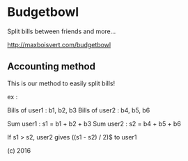 # Budgetbowl

Split bills between friends and more...

http://maxboisvert.com/budgetbowl

## Accounting method

This is our method to easily split bills!

ex :

Bills of user1 : b1, b2, b3
Bills of user2 : b4, b5, b6

Sum user1 : s1 = b1 + b2 + b3
Sum user2 : s2 = b4 + b5 + b6

If s1 > s2, user2 gives ((s1 - s2) / 2)$ to user1

(c) 2016
